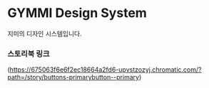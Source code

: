 # GYMMI Design System

지미의 디자인 시스템입니다.

### 스토리북 링크

(https://675063f6e6f2ec18664a2fd6-upvstzozyj.chromatic.com/?path=/story/buttons-primarybutton--primary)
